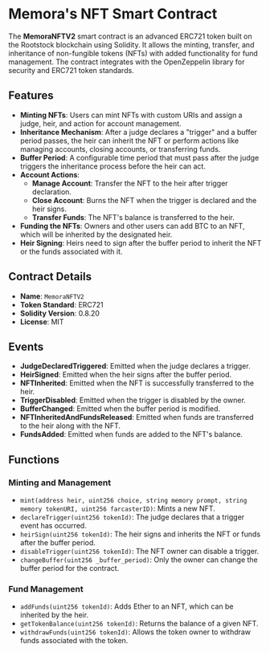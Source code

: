# Memora's NFT Smart Contract

The **MemoraNFTV2** smart contract is an advanced ERC721 token built on the Rootstock blockchain using Solidity. It allows the minting, transfer, and inheritance of non-fungible tokens (NFTs) with added functionality for fund management. The contract integrates with the OpenZeppelin library for security and ERC721 token standards.

## Features

- **Minting NFTs**: Users can mint NFTs with custom URIs and assign a judge, heir, and action for account management.
- **Inheritance Mechanism**: After a judge declares a "trigger" and a buffer period passes, the heir can inherit the NFT or perform actions like managing accounts, closing accounts, or transferring funds.
- **Buffer Period**: A configurable time period that must pass after the judge triggers the inheritance process before the heir can act.
- **Account Actions**:
  - **Manage Account**: Transfer the NFT to the heir after trigger declaration.
  - **Close Account**: Burns the NFT when the trigger is declared and the heir signs.
  - **Transfer Funds**: The NFT's balance is transferred to the heir.
- **Funding the NFTs**: Owners and other users can add BTC to an NFT, which will be inherited by the designated heir.
- **Heir Signing**: Heirs need to sign after the buffer period to inherit the NFT or the funds associated with it.

## Contract Details

- **Name**: `MemoraNFTV2`
- **Token Standard**: ERC721
- **Solidity Version**: 0.8.20
- **License**: MIT

## Events

- **JudgeDeclaredTriggered**: Emitted when the judge declares a trigger.
- **HeirSigned**: Emitted when the heir signs after the buffer period.
- **NFTInherited**: Emitted when the NFT is successfully transferred to the heir.
- **TriggerDisabled**: Emitted when the trigger is disabled by the owner.
- **BufferChanged**: Emitted when the buffer period is modified.
- **NFTInheritedAndFundsReleased**: Emitted when funds are transferred to the heir along with the NFT.
- **FundsAdded**: Emitted when funds are added to the NFT's balance.

## Functions

### Minting and Management

- `mint(address heir, uint256 choice, string memory prompt, string memory tokenURI, uint256 farcasterID)`: Mints a new NFT.
- `declareTrigger(uint256 tokenId)`: The judge declares that a trigger event has occurred.
- `heirSign(uint256 tokenId)`: The heir signs and inherits the NFT or funds after the buffer period.
- `disableTrigger(uint256 tokenId)`: The NFT owner can disable a trigger.
- `changeBuffer(uint256 _buffer_period)`: Only the owner can change the buffer period for the contract.

### Fund Management

- `addFunds(uint256 tokenId)`: Adds Ether to an NFT, which can be inherited by the heir.
- `getTokenBalance(uint256 tokenId)`: Returns the balance of a given NFT.
- `withdrawFunds(uint256 tokenId)`: Allows the token owner to withdraw funds associated with the token.

